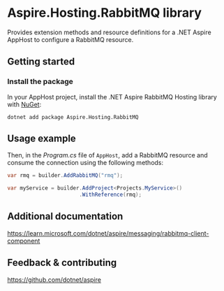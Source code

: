 # Aspire.Hosting.RabbitMQ library

Provides extension methods and resource definitions for a .NET Aspire AppHost to configure a RabbitMQ resource.

## Getting started

### Install the package

In your AppHost project, install the .NET Aspire RabbitMQ Hosting library with [NuGet](https://www.nuget.org):

```dotnetcli
dotnet add package Aspire.Hosting.RabbitMQ
```

## Usage example

Then, in the _Program.cs_ file of `AppHost`, add a RabbitMQ resource and consume the connection using the following methods:

```csharp
var rmq = builder.AddRabbitMQ("rmq");

var myService = builder.AddProject<Projects.MyService>()
                       .WithReference(rmq);
```

## Additional documentation
https://learn.microsoft.com/dotnet/aspire/messaging/rabbitmq-client-component

## Feedback & contributing

https://github.com/dotnet/aspire

